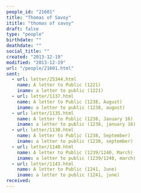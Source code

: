 ```yaml
---
people_id: "21601"
title: "Thomas of Savoy"
ititle: "thomas of savoy"
draft: false
type: "people"
birthdate: ""
deathdate: ""
social_title: ""
created: "2013-12-19"
modified: "2013-12-19"
url: "/people/21601.html"
sent:
  - url: letter/25344.html
    name: A letter to Public (1221)
    iname: a letter to public (1221)
  - url: letter/1137.html
    name: A letter to Public (1238, August)
    iname: a letter to public (1238, august)
  - url: letter/1135.html
    name: A letter to Public (1238, January 16)
    iname: a letter to public (1238, january 16)
  - url: letter/1138.html
    name: A letter to Public (1238, September)
    iname: a letter to public (1238, september)
  - url: letter/1140.html
    name: A letter to Public (1239/1240, March)
    iname: a letter to public (1239/1240, march)
  - url: letter/1143.html
    name: A letter to Public (1241, June)
    iname: a letter to public (1241, june)
received:
---
```

